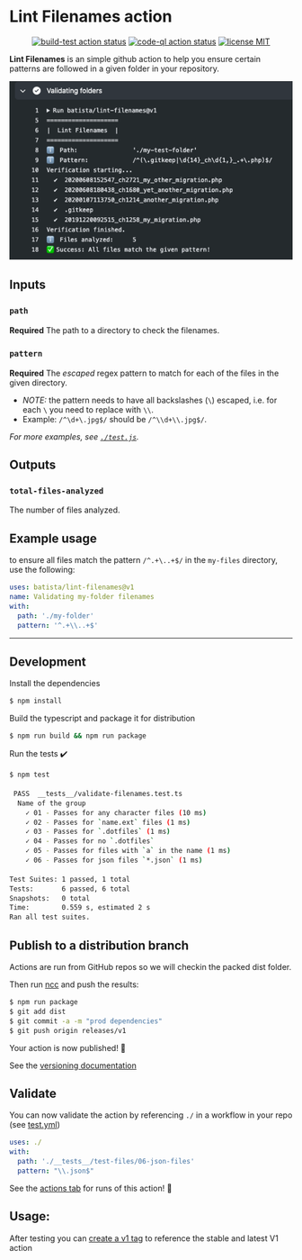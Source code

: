 # Lint Filenames action

<p align="center">
  <a href="https://github.com/batista/lint-filenames/actions?query=workflow%3Abuild-test+branch%3Amaster"><img alt="build-test action status" src="https://github.com/batista/lint-filenames/workflows/build-test/badge.svg?branch=master"></a>
  <a href="https://github.com/batista/lint-filenames/actions?query=workflow%3ACodeQL+branch%3Amaster"><img alt="code-ql action status" src="https://github.com/batista/lint-filenames/workflows/CodeQL/badge.svg?branch=master"></a>
  <a href="https://github.com/batista/lint-filenames/blob/main/LICENSE"><img alt="license MIT" src="https://img.shields.io/github/license/batista/lint-filenames"></a>
</p>

**Lint Filenames** is an simple github action to help you ensure certain patterns
are followed in a given folder in your repository.

![Sample Report](./assets/sample-report.png)

## Inputs

### `path`

**Required** The path to a directory to check the filenames.

### `pattern`

**Required** The _escaped_ regex pattern to match for each of the files in the given directory.

- _NOTE:_ the pattern needs to have all backslashes (`\`) escaped, i.e. for each `\` you need
  to replace with `\\`.
- Example: `/^\d+\.jpg$/` should be `/^\\d+\\.jpg$/`.

_For more examples, see [`./test.js`](./test.js)._

## Outputs

### `total-files-analyzed`

The number of files analyzed.

## Example usage

to ensure all files match the pattern `/^.+\..+$/` in the `my-files` directory, use the following:

```yml
uses: batista/lint-filenames@v1
name: Validating my-folder filenames
with:
  path: './my-folder'
  pattern: '^.+\\..+$'
```

---

## Development

Install the dependencies

```bash
$ npm install
```

Build the typescript and package it for distribution

```bash
$ npm run build && npm run package
```

Run the tests :heavy_check_mark:

```bash
$ npm test

 PASS  __tests__/validate-filenames.test.ts
  Name of the group
    ✓ 01 - Passes for any character files (10 ms)
    ✓ 02 - Passes for `name.ext` files (1 ms)
    ✓ 03 - Passes for `.dotfiles` (1 ms)
    ✓ 04 - Passes for no `.dotfiles`
    ✓ 05 - Passes for files with `a` in the name (1 ms)
    ✓ 06 - Passes for json files `*.json` (1 ms)

Test Suites: 1 passed, 1 total
Tests:       6 passed, 6 total
Snapshots:   0 total
Time:        0.559 s, estimated 2 s
Ran all test suites.

```

## Publish to a distribution branch

Actions are run from GitHub repos so we will checkin the packed dist folder.

Then run [ncc](https://github.com/zeit/ncc) and push the results:

```bash
$ npm run package
$ git add dist
$ git commit -a -m "prod dependencies"
$ git push origin releases/v1
```

Your action is now published! :rocket:

See the [versioning documentation](https://github.com/actions/toolkit/blob/master/docs/action-versioning.md)

## Validate

You can now validate the action by referencing `./` in a workflow in your repo (see [test.yml](.github/workflows/test.yml))

```yaml
uses: ./
with:
  path: './__tests__/test-files/06-json-files'
  pattern: "\\.json$"
```

See the [actions tab](https://github.com/batista/lint-filenames/actions) for runs of this action! :rocket:

## Usage:

After testing you can [create a v1 tag](https://github.com/actions/toolkit/blob/master/docs/action-versioning.md) to reference the stable and latest V1 action
